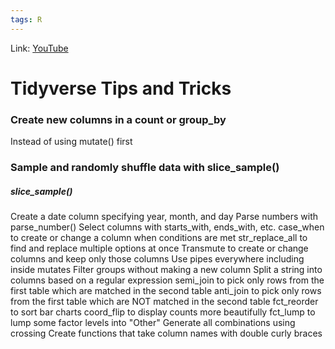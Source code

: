 ```yaml
---
tags: R
---
```

Link: [YouTube](https://www.youtube.com/watch?v=ZM04jn95YP0)

# Tidyverse Tips and Tricks

### Create new columns in a count or group_by
Instead of using mutate() first

### Sample and randomly shuffle data with slice_sample()
##### slice_sample()


Create a date column specifying year, month, and day
Parse numbers with parse_number()
Select columns with starts_with, ends_with, etc.
case_when to create or change a column when conditions are met
str_replace_all to find and replace multiple options at once
Transmute to create or change columns and keep only those columns
Use pipes everywhere including inside mutates
Filter groups without making a new column
Split a string into columns based on a regular expression
semi_join to pick only rows from the first table which are matched in the second table
anti_join to pick only rows from the first table which are NOT matched in the second table
fct_reorder to sort bar charts
coord_flip to display counts more beautifully
fct_lump to lump some factor levels into "Other"
Generate all combinations using crossing
Create functions that take column names with double curly braces